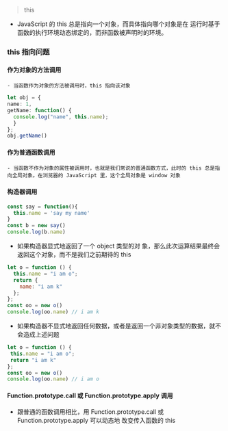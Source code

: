 > this
  - JavaScript 的 this 总是指向一个对象，而具体指向哪个对象是在
运行时基于函数的执行环境动态绑定的，而非函数被声明时的环境。

### this 指向问题
  #### 作为对象的方法调用
    - 当函数作为对象的方法被调用时，this 指向该对象
  ```ts
  let obj = {
  name: 1,
  getName: function() {
    console.log("name", this.name);
    }
  };
  obj.getName()
  ```

  #### 作为普通函数调用
    - 当函数不作为对象的属性被调用时，也就是我们常说的普通函数方式，此时的 this 总是指向全局对象。在浏览器的 JavaScript 里，这个全局对象是 window 对象

  #### 构造器调用
  ```ts
  const say = function(){
    this.name = 'say my name'
  }
  const b = new say()
  console.log(b.name)
  ```
  - 如果构造器显式地返回了一个 object 类型的对
象，那么此次运算结果最终会返回这个对象，而不是我们之前期待的 this

  ```js
  let o = function () {
    this.name = "i am o";
    return {
      name: "i am k"
    };
  };
  const oo = new o()
  console.log(oo.name) // i am k
  ```

  - 如果构造器不显式地返回任何数据，或者是返回一个非对象类型的数据，就不会造成上述问题
   ```js
  let o = function () {
    this.name = "i am o";
    return "i am k"
  };
  const oo = new o()
  console.log(oo.name) // i am o
   ```


  #### Function.prototype.call 或 Function.prototype.apply 调用
  - 跟普通的函数调用相比，用 Function.prototype.call 或 Function.prototype.apply 可以动态地 改变传入函数的 this

  